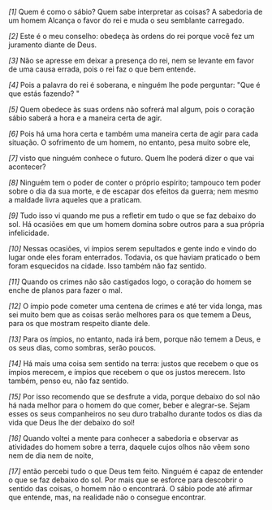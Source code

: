 *[1]* Quem é como o sábio? Quem sabe interpretar as coisas? A sabedoria de um homem Alcança o favor do rei e muda o seu semblante carregado.

*[2]* Este é o meu conselho: obedeça às ordens do rei porque você fez um juramento diante de Deus.

*[3]* Não se apresse em deixar a presença do rei, nem se levante em favor de uma causa errada, pois o rei faz o que bem entende.

*[4]* Pois a palavra do rei é soberana, e ninguém lhe pode perguntar: "Que é que estás fazendo? "

*[5]* Quem obedece às suas ordens não sofrerá mal algum, pois o coração sábio saberá a hora e a maneira certa de agir.

*[6]* Pois há uma hora certa e também uma maneira certa de agir para cada situação. O sofrimento de um homem, no entanto, pesa muito sobre ele,

*[7]* visto que ninguém conhece o futuro. Quem lhe poderá dizer o que vai acontecer?

*[8]* Ninguém tem o poder de conter o próprio espírito; tampouco tem poder sobre o dia da sua morte, e de escapar dos efeitos da guerra; nem mesmo a maldade livra aqueles que a praticam.

*[9]* Tudo isso vi quando me pus a refletir em tudo o que se faz debaixo do sol. Há ocasiões em que um homem domina sobre outros para a sua própria infelicidade.

*[10]* Nessas ocasiões, vi ímpios serem sepultados e gente indo e vindo do lugar onde eles foram enterrados. Todavia, os que haviam praticado o bem foram esquecidos na cidade. Isso também não faz sentido.

*[11]* Quando os crimes não são castigados logo, o coração do homem se enche de planos para fazer o mal.

*[12]* O ímpio pode cometer uma centena de crimes e até ter vida longa, mas sei muito bem que as coisas serão melhores para os que temem a Deus, para os que mostram respeito diante dele.

*[13]* Para os ímpios, no entanto, nada irá bem, porque não temem a Deus, e os seus dias, como sombras, serão poucos.

*[14]* Há mais uma coisa sem sentido na terra: justos que recebem o que os ímpios merecem, e ímpios que recebem o que os justos merecem. Isto também, penso eu, não faz sentido.

*[15]* Por isso recomendo que se desfrute a vida, porque debaixo do sol não há nada melhor para o homem do que comer, beber e alegrar-se. Sejam esses os seus companheiros no seu duro trabalho durante todos os dias da vida que Deus lhe der debaixo do sol!

*[16]* Quando voltei a mente para conhecer a sabedoria e observar as atividades do homem sobre a terra, daquele cujos olhos não vêem sono nem de dia nem de noite,

*[17]* então percebi tudo o que Deus tem feito. Ninguém é capaz de entender o que se faz debaixo do sol. Por mais que se esforce para descobrir o sentido das coisas, o homem não o encontrará. O sábio pode até afirmar que entende, mas, na realidade não o consegue encontrar.

